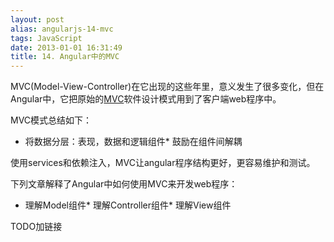 ```yaml
---
layout: post
alias: angularjs-14-mvc
tags: JavaScript
date: 2013-01-01 16:31:49
title: 14. Angular中的MVC
---
```


MVC(Model-View-Controller)在它出现的这些年里，意义发生了很多变化，但在Angular中，它把原始的[MVC](http://en.wikipedia.org/wiki/Model%E2%80%93view%E2%80%93controller)软件设计模式用到了客户端web程序中。

MVC模式总结如下：

*   将数据分层：表现，数据和逻辑组件*   鼓励在组件间解耦

使用services和依赖注入，MVC让angular程序结构更好，更容易维护和测试。

下列文章解释了Angular中如何使用MVC来开发web程序：

*   理解Model组件*   理解Controller组件*   理解View组件

TODO加链接
